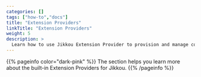 ```yaml
---
categories: []
tags: ["how-to","docs"] 
title: "Extension Providers"
linkTitle: "Extension Providers"
weight: 5
description: >
  Learn how to use Jikkou Extension Provider to provision and manage configuration assets on your data infrastructure.
---
```


{{% pageinfo color="dark-pink" %}}
The section helps you learn more about the built-in Extension Providers for Jikkou.
{{% /pageinfo %}}


